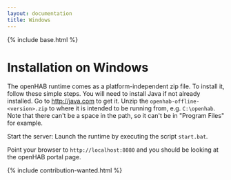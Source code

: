 ```yaml
---
layout: documentation
title: Windows
---
```


{% include base.html %}

# Installation on Windows

The openHAB runtime comes as a platform-independent zip file.
To install it, follow these simple steps.
You will need to install Java if not already installed. Go to http://java.com to get it.
Unzip the `openhab-offline-<version>.zip` to where it is intended to be running from, e.g. `C:\openhab`.
Note that there can't be a space in the path, so it can't be in "Program Files" for example.

Start the server: Launch the runtime by executing the script `start.bat`.

Point your browser to `http://localhost:8080` and you should be looking at the openHAB portal page.

{% include contribution-wanted.html %}
